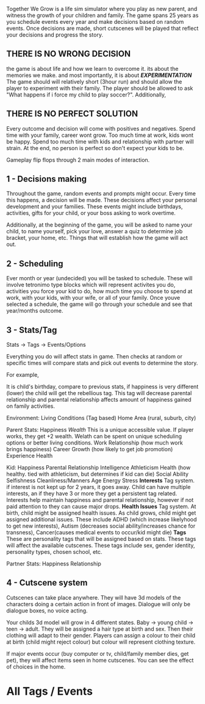 Together We Grow is a life sim simulator where you play as new parent, and witness the growth of your children and family. The game spans 25 years as you schedule events every year and make decisions based on random events. Once decisions are made, short cutscenes will be played that reflect your decisions and progress the story. 

## THERE IS NO WRONG DECISION
the game is about life and how we learn to overcome it. its about the memories we make. and most importantly, it is about ***EXPERIMENTATION*** The game should will relatively short (3hour run) and should allow the player to experiment with their family. The player should be allowed to ask "What happens if i force my child to play soccer?". Additionally, 
## THERE IS NO PERFECT SOLUTION
Every outcome and decision will come with positives and negatives. Spend time with your family, career wont grow. Too much time at work, kids wont be happy. Spend too much time with kids and relationship with partner will strain. At the end, no person is perfect so don't expect your kids to be.


Gameplay flip flops through 2 main modes of interaction.

## 1 - Decisions making

Throughout the game, random events and prompts might occur. Every time this happens, a decision will be made. These decisions affect your personal development and your families. These events might include birthdays, activities, gifts for your child, or your boss asking to work overtime.

Additionally, at the beginning of the game, you will be asked to name your child, to name yourself, pick your love, answer a quiz to determine job bracket, your home, etc. Things that will establish how the game will act out.


## 2 - Scheduling

Ever month or year (undecided) you will be tasked to schedule. These will involve tetronimo type blocks which will represent activites you do, activities you force your kid to do, how much time you choose to spend at work, with your kids, with your wife, or all of your family. Once youve selected a schedule, the game will go through your schedule and see that year/months outcome.


## 3 - Stats/Tag

Stats -> Tags -> Events/Options

Everything you do will affect stats in game. Then checks at random or specific times will compare stats and pick out events to determine the story. 

For example, 

It is child's birthday, compare to previous stats, if happiness is very different (lower) the child will get the rebellious tag. This tag will decrease parental relationship and parental relationship affects amount of happiness gained on family activities.


Environment:
	Living Conditions (Tag based)
	Home
	Area (rural, suburb, city)
	

Parent Stats:
	Happiness
	*Wealth*
		This is a unique accessible value. If player works, they get +2 wealth. Welath can be spent on unique scheduling options or better living conditions.
	Work Relationship (how much work brings happiness)
	Career Growth (how likely to get job promotion)
	Experience
	Health


Kid:
	Happiness
	Parental Relationship
	Intelligence
	Athleticism
	Health (how healthy. tied with athleticism, but determines if kid can die)
	Social Ability
	Selfishness
	Cleanliness/Manners
	Age
	Energy
	Stress
	**Interests**
		Tag system. if interest is not kept up for 2 years, it goes away. Child can have multiple interests, an if they have 3 or more they get a persistent tag related. Interests help maintain happiness and parental relationship, however if not paid attention to they can cause major drops.
	**Health Issues**
		Tag system. At birth, child might be assigned health issues. As child grows, child might get assigned additional issues. These include ADHD (which increase likelyhood to get new interests), Autism (decreases social ability/increases chance for transness), Cancer(causes medical events to occur/kid might die)
	**Tags**
		These are personality tags that will be assigned based on stats. These tags will affect the available cutscenes. These tags include sex, gender identity, personality types, chosen school, etc.


Partner Stats:
	Happiness
	Relationship

## 4 - Cutscene system

Cutscenes can take place anywhere. They will have 3d models of the characters doing a certain action in front of images. Dialogue will only be dialogue boxes, no voice acting.

Your childs 3d model will grow in 4 different states. Baby -> young child -> teen -> adult. They will be assigned a hair type at birth and sex. Then their clothing will adapt to their gender. Players can assign a colour to their child at birth (child might reject colour) but colour will represent clothing texture.

If major events occur (buy computer or tv, child/family member dies, get pet), they will affect items seen in home cutscenes. You can see the effect of choices in the home. 


# All Tags / Events
